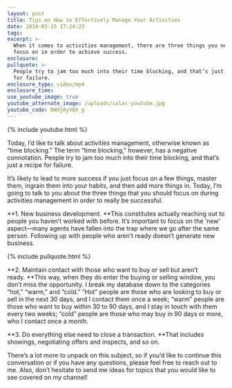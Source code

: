 ```yaml
---
layout: post
title: Tips on How to Effectively Manage Your Activities
date: 2018-03-15 17:24:23
tags:
excerpt: >-
  When it comes to activities management, there are three things you need to
  focus on in order to achieve success.
enclosure:
pullquote: >-
  People try to jam too much into their time blocking, and that’s just a recipe
  for failure.
enclosure_type: video/mp4
enclosure_time:
use_youtube_image: true
youtube_alternate_image: /uploads/salas-youtube.jpg
youtube_code: DWdj8yVQX_g
---
```


{% include youtube.html %}

Today, I’d like to talk about activities management, otherwise known as “time blocking.” The term “time blocking," however, has a negative connotation. People try to jam too much into their time blocking, and that’s just a recipe for failure.

It’s likely to lead to more success if you just focus on a few things, master them, ingrain them into your habits, and then add more things in. Today, I’m going to talk to you about the three things that you should focus on during activities management in order to really be successful.

**1. New business development.&nbsp;**This constitutes actually reaching out to people you haven’t worked with before. It’s important to focus on the ‘new’ aspect—many agents have fallen into the trap where we go after the same person. Following up with people who aren’t ready doesn’t generate new business.

{% include pullquote.html %}

**2. Maintain contact with those who want to buy or sell but aren’t ready.&nbsp;**This way, when they do enter the buying or selling window, you don’t miss the opportunity. I break my database down to the categories “hot," “warm," and “cold.” “Hot” people are those who are looking to buy or sell in the next 30 days, and I contact them once a week; “warm” people are those who want to buy within 30 to 90 days, and I stay in touch with them every two weeks; “cold” people are those who may buy in 90 days or more, who I contact once a month.

**3. Do everything else need to close a transaction.&nbsp;**That includes showings, negotiating offers and inspects, and so on.

There’s a lot more to unpack on this subject, so if you’d like to continue this conversation or if you have any questions, please feel free to reach out to me. Also, don’t hesitate to send me ideas for topics that you would like to see covered on my channel!